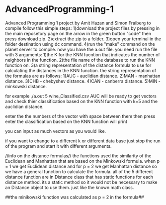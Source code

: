 # AdvancedProgramming-1
Advanced Programming 1 project by Amit Hazan and Simon Fraiberg
to compile follow this simple steps:
1)download the project files by pressing in the main reposetory page on the arrow in the green button "code" then press download zip.
2)extract the zip to a folder.
3)open your terminal in the folder destination using dc command.
4)run the "make" command on the planet server to compile.
now you have the a.out file. you need run the file with 3 arguments:
1)the K for the KNN fucntion that indicates the number of neighbors in the function.
2)the file name of the database to run the KNN function on.
3)a string representation of the distance formula to use for calculating the distances in the KNN function.
the string representation of the formulas are as follows:
1)AUC - auclidian distance.
2)MAN - manhattan distance.
3)CHB - chebyshev distance.
4)CAN - canberra distance.
5)MIN - minkowski distance.

for example ,/a.out 5 wine_Classified.csv AUC will be ready to get vectors and check thier classification based on the KNN function with k=5 and the auclidian distance.

enter the the numbers of the vector with space between them then press enter
the classification based on the KNN function will print

you can input as much vectors as you would like.

if you want to change to a different k or different data base just stop the run of the program and start it with different arguments.

//info on the distance formulas//
the functions used the similarity of the Euclidean and Manhattan that are based on the Minkowski formula.
when p = 1 we get Euclidean distance and for p = 2 we get Manhattan distance so we have a general function to calculate the formula.
all of the 5 different distance function are in Distance class that has static functions for each distance method.
its a static method so it would not be necessary to make an Distance object to use them. just like the known math class.

##the minikowski function was calculated as p = 2 in the formula##
